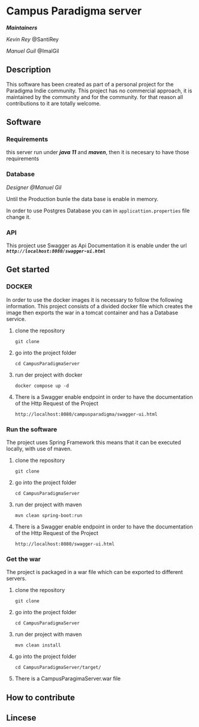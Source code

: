 # Campus Paradigma server

***Maintainers***

*Kevin Rey* @SantiRey

*Manuel Guil* @ImalGil

## Description
This software has been created as part of a personal project for the Paradigma Indie community. This project has no commercial approach, it is maintained by the community and for the community. for that reason all contributions to it are totally welcome.

## Software

### Requirements

this server run under ***java 11*** and ***maven***, then it is necesary to have those requirements

### Database
*Designer @Manuel Gil*

Until the Production bunle the data base is enable in memory.

In order to use Postgres Database you can in ```applicattion.properties``` file change it.

### API
This project use Swagger as Api Documentation it is enable under the url ***```http://localhost:8080/swagger-ui.html```***

## Get started

### DOCKER
In order to use the docker images it is necessary to follow the following information. This project consists of a divided docker file which creates the image then exports the war in a tomcat container and has a Database service.

1. clone the repository

   ```git clone```
   
2. go into the project folder

   ```cd CampusParadigmaServer```
   
3. run der project with docker

   ```docker compose up -d```
   
4. There is a Swagger enable endpoint in order to have the documentation of the Http Request of the Project

   ```http://localhost:8080/campusparadigma/swagger-ui.html```

### Run the software
The project uses Spring Framework this means that it can be executed locally, with use of maven.

1. clone the repository

   ```git clone```

2. go into the project folder
   
   ```cd CampusParadigmaServer```
   
3. run der project with maven
   
   ```mvn clean spring-boot:run```

4. There is a Swagger enable endpoint in order to have the documentation of the Http Request of the Project
   
   ```http://localhost:8080/swagger-ui.html```

### Get the war
The project is packaged in a war file which can be exported to different servers.

1. clone the repository

   ```git clone```

2. go into the project folder

   ```cd CampusParadigmaServer```

3. run der project with maven

   ```mvn clean install```
   
4. go into the project folder

   ```cd CampusParadigmaServer/target/```
   
5. There is a CampusParagimaServer.war file

## How to contribute

## Lincese
